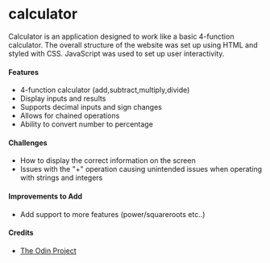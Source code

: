 # calculator
Calculator is an application designed to work like a basic 4-function calculator. The overall structure of the website was set up using HTML and styled with CSS. JavaScript was used to set up user interactivity.

<h4>Features</h4>
  <ul>
    <li>4-function calculator (add,subtract,multiply,divide)
    <li>Display inputs and results
    <li>Supports decimal inputs and sign changes
    <li>Allows for chained operations
    <li>Ability to convert number to percentage
  </ul>
  
<h4>Challenges</h4>
  <ul>
    <li>How to display the correct information on the screen
    <li>Issues with the "+" operation causing unintended issues when operating with strings and integers
  </ul>

<h4>Improvements to Add</h4>
  <ul>
    <li>Add support to more features (power/squareroots etc..)
  </ul>

<h4>Credits</h4>
  <ul>
  <li><a href="https://www.theodinproject.com/lessons/foundations-calculator">The Odin Project</a>
  </ul>
